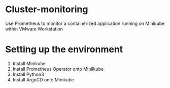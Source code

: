 # Cluster-monitoring
Use Prometheus to monitor a containerized application running on Minikube within VMware Workstation

# Setting up the environment
1. Install Minikube
2. Install Prometheus Operator onto Minilkube
3. Install Python3
4. Install ArgoCD onto Minikube


